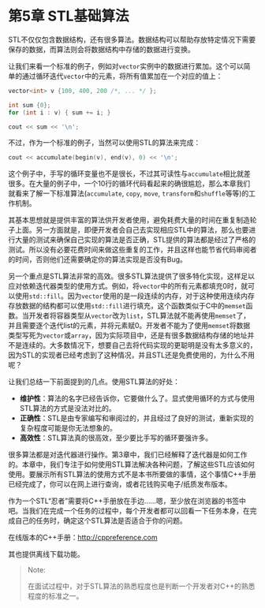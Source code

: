 # 第5章 STL基础算法

STL不仅仅包含数据结构，还有很多算法。数据结构可以帮助存放特定情况下需要保存的数据，而算法则会将数据结构中存储的数据进行变换。

让我们来看一个标准的例子，例如对`vector`实例中的数据进行累加。这个可以简单的通过循环迭代`vector`中的元素，将所有值累加在一个对应的值上：

```c++
vector<int> v {100, 400, 200 /*, ... */ };

int sum {0};
for (int i : v) { sum += i; }

cout << sum << '\n';
```

不过，作为一个标准的例子，当然可以使用STL的算法来完成：

```c++
cout << accumulate(begin(v), end(v), 0) << '\n';
```

这个例子中，手写的循环变量也不是很长，不过其可读性与`accumulate`相比就差很多。在大量的例子中，一个10行的循环代码看起来的确很尴尬，那么本章我们就看来了解一下标准算法(`accumulate`,  `copy`,  `move`,  `transform`和`shuffle`等等)的工作机制。

其基本思想就是提供丰富的算法供开发者使用，避免耗费大量的时间在重复制造轮子上面。另一方面就是，即便开发者会自己去实现相应STL中的算法，那么也要进行大量的测试来确保自己实现的算法是否正确，STL提供的算法都是经过了严格的测试。所以没有必要花费时间来做这些重复的工作，并且这样也能节省代码审阅者的时间，否则他们还需要确定你的算法实现是否没有Bug。

另一个重点是STL算法非常的高效。很多STL算法提供了很多特化实现，这样足以应对依赖迭代器类型的使用方式。例如，将`vector`中的所有元素都填充0时，就可以使用`std::fill`。因为`vector`使用的是一段连续的内存，对于这种使用连续内存存放数据的结构都可以使用`std::fill`进行填充，这个函数类似于C中的`memset`函数。当开发者将容器类型从`vector`改为`list`，STL算法就不能再使用`memset`了，并且需要逐个迭代list的元素，并将元素赋0。开发者不能为了使用`memset`将数据类型写死为`vector`或`array`，因为实际项目中，还是有很多数据结构存储的地址并不是连续的。大多数情况下，想要自己去将代码实现的更聪明是没有太多意义的，因为STL的实现者已经考虑到了这种情况，并且STL还是免费使用的，为什么不用呢？

让我们总结一下前面提到的几点。使用STL算法的好处：

- **维护性**：算法的名字已经告诉你，它要做什么了。显式使用循环的方式与使用STL算法的方式是没法对比的。
- **正确性**：STL是由专家编写和审阅过的，并且经过了良好的测试，重新实现的复杂程度可能是你无法想象的。
- **高效性**：STL算法真的很高效，至少要比手写的循环要强许多。

很多算法都是对迭代器进行操作。第3章中，我们已经解释了迭代器是如何工作的。本章中，我们专注于如何使用STL算法解决各种问题，了解这些STL应该如何使用。要展示所有STL算法的使用方式不是本书所要做的事情，这个事情C++手册已经完成了，你可以在网上进行查询，或者花钱购买电子/纸质发布版本。

作为一个STL“忍者”需要将C++手册放在手边……嗯，至少放在浏览器的书签中吧。当我们在完成一个任务的过程中，每个开发者都可以回看一下任务本身，在完成自己的任务时，确定这个STL算法是否适合于你的问题。

在线版本的C++手册：http://cppreference.com

其也提供离线下载功能。

> Note:
>
> 在面试过程中，对于STL算法的熟悉程度也是判断一个开发者对C++的熟悉程度的标准之一。

